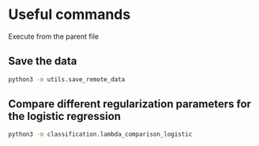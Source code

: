 # Useful commands
Execute from the parent file

## Save the data
```bash
python3 -m utils.save_remote_data
```

## Compare different regularization parameters for the logistic regression
```bash
python3 -m classification.lambda_comparison_logistic
```